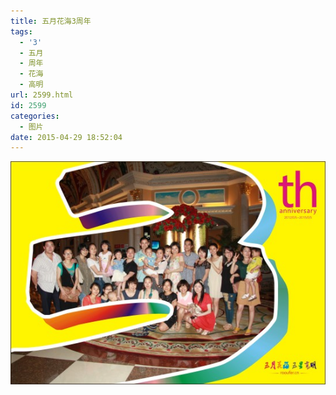 ```yaml
---
title: 五月花海3周年
tags:
  - '3'
  - 五月
  - 周年
  - 花海
  - 高明
url: 2599.html
id: 2599
categories:
  - 图片
date: 2015-04-29 18:52:04
---
```


[![五月花海3周年（550px）](/images/uploads/2015/04/五月花海3周年（550）.jpg)](/images/uploads/2015/04/五月花海3周年（550）.jpg)
